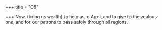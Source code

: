 +++
title = "06"

+++
Now, (bring us wealth) to help us, o Agni, and to give to the zealous one, and for our patrons to pass safely through all regions.  
